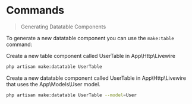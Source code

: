 # Commands
> Generating Datatable Components

To generate a new datatable component you can use the `make:table` command:

Create a new table component called UserTable in App\Http\Livewire
```bash
php artisan make:datatable UserTable
```

Create a new datatable component called UserTable in App\Http\Livewire that uses the App\Models\User model.
```bash
php artisan make:datatable UserTable --model=User
```
